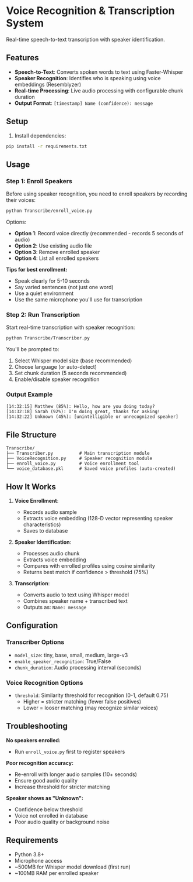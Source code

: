 # Voice Recognition & Transcription System

Real-time speech-to-text transcription with speaker identification.

## Features

- **Speech-to-Text**: Converts spoken words to text using Faster-Whisper
- **Speaker Recognition**: Identifies who is speaking using voice embeddings (Resemblyzer)
- **Real-time Processing**: Live audio processing with configurable chunk duration
- **Output Format**: `[timestamp] Name (confidence): message`

## Setup

1. Install dependencies:
```bash
pip install -r requirements.txt
```

## Usage

### Step 1: Enroll Speakers

Before using speaker recognition, you need to enroll speakers by recording their voices:

```bash
python Transcribe/enroll_voice.py
```

Options:
- **Option 1**: Record voice directly (recommended - records 5 seconds of audio)
- **Option 2**: Use existing audio file
- **Option 3**: Remove enrolled speaker
- **Option 4**: List all enrolled speakers

**Tips for best enrollment:**
- Speak clearly for 5-10 seconds
- Say varied sentences (not just one word)
- Use a quiet environment
- Use the same microphone you'll use for transcription

### Step 2: Run Transcription

Start real-time transcription with speaker recognition:

```bash
python Transcribe/Transcriber.py
```

You'll be prompted to:
1. Select Whisper model size (base recommended)
2. Choose language (or auto-detect)
3. Set chunk duration (5 seconds recommended)
4. Enable/disable speaker recognition

### Output Example

```
[14:32:15] Matthew (85%): Hello, how are you doing today?
[14:32:18] Sarah (92%): I'm doing great, thanks for asking!
[14:32:22] Unknown (45%): [unintelligible or unrecognized speaker]
```

## File Structure

```
Transcribe/
├── Transcriber.py          # Main transcription module
├── VoiceRecognition.py     # Speaker recognition module  
├── enroll_voice.py         # Voice enrollment tool
└── voice_database.pkl      # Saved voice profiles (auto-created)
```

## How It Works

1. **Voice Enrollment**: 
   - Records audio sample
   - Extracts voice embedding (128-D vector representing speaker characteristics)
   - Saves to database

2. **Speaker Identification**:
   - Processes audio chunk
   - Extracts voice embedding
   - Compares with enrolled profiles using cosine similarity
   - Returns best match if confidence > threshold (75%)

3. **Transcription**:
   - Converts audio to text using Whisper model
   - Combines speaker name + transcribed text
   - Outputs as: `Name: message`

## Configuration

### Transcriber Options
- `model_size`: tiny, base, small, medium, large-v3
- `enable_speaker_recognition`: True/False
- `chunk_duration`: Audio processing interval (seconds)

### Voice Recognition Options
- `threshold`: Similarity threshold for recognition (0-1, default 0.75)
  - Higher = stricter matching (fewer false positives)
  - Lower = looser matching (may recognize similar voices)

## Troubleshooting

**No speakers enrolled:**
- Run `enroll_voice.py` first to register speakers

**Poor recognition accuracy:**
- Re-enroll with longer audio samples (10+ seconds)
- Ensure good audio quality
- Increase threshold for stricter matching

**Speaker shows as "Unknown":**
- Confidence below threshold
- Voice not enrolled in database
- Poor audio quality or background noise

## Requirements

- Python 3.8+
- Microphone access
- ~500MB for Whisper model download (first run)
- ~100MB RAM per enrolled speaker

